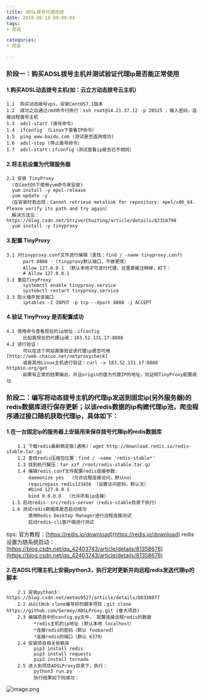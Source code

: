 ```yaml
---
title: ADSL拨号代理总结
date: 2018-06-18 09:09:04
tags: 
- 爬虫

categories:
- 爬虫

---
```


### 阶段一：购买ADSL拨号主机并测试验证代理ip是否能正常使用
#### 1.购买ADSL动态拨号主机(如：云立方动态拨号云主机）
    1.1  购买动态拨号vps，安装CentOS7.1版本
    1.2  成功之后通过cmd命令行执行：ssh root@14.21.37.12 -p 20325 ，输入密码，连接远程拨号主机
    1.3  adsl-start (拨号命令）
    1.4  ifconfig  (Linux下查看IP命令）
    1.5  ping www.baidu.com (测试是否连网成功)
    1.6  adsl-stop (停止拨号命令）
    1.7  adsl-start；ifconfig（测试查看ip是否已不相同）

#### 2.将主机设置为代理服务器
    2.1 安装 TinyProxy
      (在CentOS下使用yum命令来安装)
      yum install -y epel-release
      yum update -y
     （在安装时若出现：Cannot retrieve metalink for repository: epel/x86_64. Please verify its path and try again）
      解决方法见：https://blog.csdn.net/StriverChuiYing/article/details/82318798
      yum install -y tinyproxy
#### 3.配置 TinyProxy
    3.1 对tinyproxy.conf文件进行编辑（查找：find / -name tinyproxy.conf)
          port 8888 - (tinyproxy默认端口，不做更改）
          Allow 127.0.0.1 （默认本地才可进行代理，这里直接注释掉，如下：
          # Allow 127.0.0.1
    3.2 重启TinyProxy
          systemctl enable tinyproxy.service
          systemctl restart tinyproxy.service
    3.3 防火墙开放该端口
          iptables -I INPUT -p tcp --dport 8888 -j ACCEPT
#### 4.验证 TinyProxy 是否配置成功
    4.1 使用命令查看现在的ip地址：ifconfig
          比如我现在的代理ip是：183.52.131.17:8888
    4.2 进行验证：
          可以在这个网站直接验证该代理ip是否可用  [http://web.chacuo.net/netproxycheck]
          或者其他Linux主机进行验证：curl -x 183.52.131.17:8888 httpbin.org/get
          如果有正常的结果输出，并且origin的值为代理IP的地址，则证明TinyProxy配置成功

### 阶段二：编写将动态拨号主机的代理ip发送到固定ip(另外服务器)的redis数据库进行保存更新；以该redis数据的ip构建代理ip池，爬虫程序通过接口随机获取代理ip，具体如下：
#### 1.在一台固定ip的服务器上安装用来保存拨号代理ip的redis数据库
        1.1 下载redis最新稳定版(通用)：wget http://download.redis.io/redis-stable.tar.gz
        1.2 查找redis压缩包位置：find / -name 'redis-stable*'
        1.3 找到执行解压：tar xzf /root/redis-stable.tar.gz
        1.4 编辑redis.conf文件配置redis连接参数:
            daemonize yes  （允许远程连接访问，默认no）
            requirepass redis123456 （设置访问密码，默认无）
            #bind 127.0.0.1
            bind 0.0.0.0  （允许所有ip连接）
      1.5 启动redis：src/redis-server（redis-stable目录下执行）
      1.6 测试redis数据库是否启动成功
            使用Redis Desktop Manager进行远程连接测试
            启动redis-cli客户端进行测试
tips:
官方教程：[https://redis.io/download](https://redis.io/download)
redis设置为随系统启动：[https://blog.csdn.net/qq_42403743/article/details/81358676](https://blog.csdn.net/qq_42403743/article/details/81358676)


#### 2.在ADSL代理主机上安装python3，执行定时更新并向远程redis发送代理ip的脚本
        2.1 安装python3：https://blog.csdn.net/metoo9527/article/details/80330877
        2.2 从GitHub clone编写好的脚本项目：git clone https://github.com/Germey/ADSLProxy.git (崔大项目)
        2.3 编辑项目中的config.py文件， 配置连接远程redis的数据
              *redis主机的ip地址 (默认本地 localhost）
              *连接redis的密码（默认 foobared)
              *连接redis的端口（默认 6379） 
        2.4 安装项目相关依赖库
              pip3 install redis
              pip3 install requests
              pip3 install tornado
        2.5 进入到项目ADSLProxy目录下，执行：
              python3 run.py
              执行结果如下则成功：
![image.png](https://upload-images.jianshu.io/upload_images/2932323-6a1c5f7f6960c5fa.png?imageMogr2/auto-orient/strip%7CimageView2/2/w/1240)

       
        



          
   